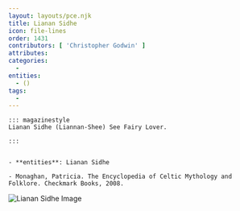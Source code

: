 ```yaml
---
layout: layouts/pce.njk
title: Lianan Sidhe
icon: file-lines
order: 1431
contributors: [ 'Christopher Godwin' ]
attributes:
categories:
  - 
entities:
  - ()
tags:
  - 
---
```

``` tab [group1:Info]
::: magazinestyle
Lianan Sidhe (Liannan-Shee) See Fairy Lover.

:::
```
``` tab [group1:Attributes]
```
``` tab [group1:Entities]
- **entities**: Lianan Sidhe
```
``` tab [group1:Sources]
- Monaghan, Patricia. The Encyclopedia of Celtic Mythology and Folklore. Checkmark Books, 2008.
```
![Lianan Sidhe Image]([None])
